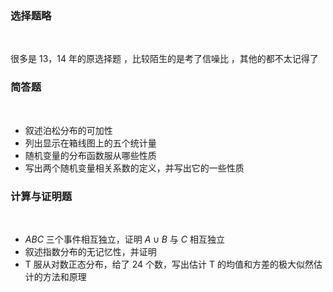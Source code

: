 ### <strong>选择题略</strong>
​

 很多是 13，14 年的原选择题 ，比较陌生的是考了信噪比 ，其他的都不太记得了
 ​

 ### <strong>简答题</strong>
​

 -  叙述泊松分布的可加性 
-  列出显示在箱线图上的五个统计量 
-  随机变量的分布函数服从哪些性质 
-  写出两个随机变量相关系数的定义，并写出它的一些性质 
​

 ### <strong>计算与证明题</strong>
​

 -  $ABC$ 三个事件相互独立，证明 $A\cup B$ 与 $C$ 相互独立 
-  叙述指数分布的无记忆性，并证明 
-  T 服从对数正态分布，给了 24 个数，写出估计 T 的均值和方差的极大似然估计的方法和原理 
